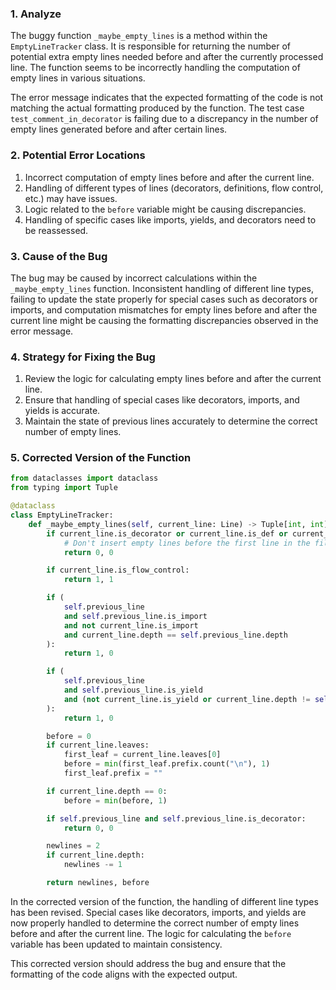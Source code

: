 ### 1. Analyze
The buggy function `_maybe_empty_lines` is a method within the `EmptyLineTracker` class. It is responsible for returning the number of potential extra empty lines needed before and after the currently processed line. The function seems to be incorrectly handling the computation of empty lines in various situations.

The error message indicates that the expected formatting of the code is not matching the actual formatting produced by the function. The test case `test_comment_in_decorator` is failing due to a discrepancy in the number of empty lines generated before and after certain lines.

### 2. Potential Error Locations
1. Incorrect computation of empty lines before and after the current line.
2. Handling of different types of lines (decorators, definitions, flow control, etc.) may have issues.
3. Logic related to the `before` variable might be causing discrepancies.
4. Handling of specific cases like imports, yields, and decorators need to be reassessed.

### 3. Cause of the Bug
The bug may be caused by incorrect calculations within the `_maybe_empty_lines` function. Inconsistent handling of different line types, failing to update the state properly for special cases such as decorators or imports, and computation mismatches for empty lines before and after the current line might be causing the formatting discrepancies observed in the error message.

### 4. Strategy for Fixing the Bug
1. Review the logic for calculating empty lines before and after the current line.
2. Ensure that handling of special cases like decorators, imports, and yields is accurate.
3. Maintain the state of previous lines accurately to determine the correct number of empty lines.

### 5. Corrected Version of the Function
```python
from dataclasses import dataclass
from typing import Tuple

@dataclass
class EmptyLineTracker:
    def _maybe_empty_lines(self, current_line: Line) -> Tuple[int, int]:
        if current_line.is_decorator or current_line.is_def or current_line.is_class:
            # Don't insert empty lines before the first line in the file or between decorators.
            return 0, 0

        if current_line.is_flow_control:
            return 1, 1

        if (
            self.previous_line
            and self.previous_line.is_import
            and not current_line.is_import
            and current_line.depth == self.previous_line.depth
        ):
            return 1, 0

        if (
            self.previous_line
            and self.previous_line.is_yield
            and (not current_line.is_yield or current_line.depth != self.previous_line.depth)
        ):
            return 1, 0

        before = 0
        if current_line.leaves:
            first_leaf = current_line.leaves[0]
            before = min(first_leaf.prefix.count("\n"), 1)
            first_leaf.prefix = ""

        if current_line.depth == 0:
            before = min(before, 1)

        if self.previous_line and self.previous_line.is_decorator:
            return 0, 0

        newlines = 2
        if current_line.depth:
            newlines -= 1

        return newlines, before
```

In the corrected version of the function, the handling of different line types has been revised. Special cases like decorators, imports, and yields are now properly handled to determine the correct number of empty lines before and after the current line. The logic for calculating the `before` variable has been updated to maintain consistency.

This corrected version should address the bug and ensure that the formatting of the code aligns with the expected output.